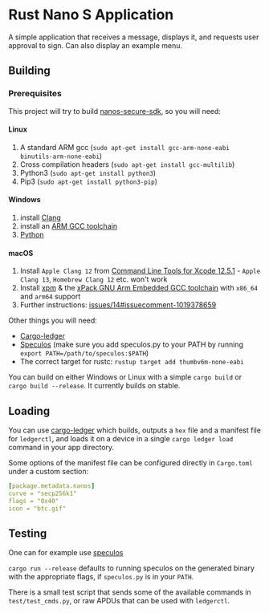 # Rust Nano S Application 

A simple application that receives a message, displays it, and requests user approval to sign. Can also display an example menu.

## Building

### Prerequisites

This project will try to build [nanos-secure-sdk](https://github.com/LedgerHQ/nanos-secure-sdk), so you will need:

#### Linux

1. A standard ARM gcc (`sudo apt-get install gcc-arm-none-eabi binutils-arm-none-eabi`)
2. Cross compilation headers (`sudo apt-get install gcc-multilib`)
2. Python3 (`sudo apt-get install python3`)
3. Pip3 (`sudo apt-get install python3-pip`)

#### Windows

1. install [Clang](http://releases.llvm.org/download.html)
2. install an [ARM GCC toolchain](https://developer.arm.com/tools-and-software/open-source-software/developer-tools/gnu-toolchain/gnu-rm/downloads)
3. [Python](https://www.python.org/)

#### macOS

1. Install `Apple Clang 12` from [Command Line Tools for Xcode 12.5.1](https://download.developer.apple.com/Developer_Tools/Command_Line_Tools_for_Xcode_12.5.1/Command_Line_Tools_for_Xcode_12.5.1.dmg) - `Apple Clang 13`, `Homebrew Clang 12` etc. won't work
2. Install [xpm](https://xpack.github.io/install/#install-xpm) & the [xPack GNU Arm Embedded GCC toolchain](https://xpack.github.io/arm-none-eabi-gcc/install/#macos_1) with `x86_64` and `arm64` support
3. Further instructions: [issues/14#issuecomment-1019378659](https://github.com/LedgerHQ/rust-app/issues/14#issuecomment-1019378659)

Other things you will need:
- [Cargo-ledger](https://github.com/LedgerHQ/cargo-ledger.git)
- [Speculos](https://github.com/LedgerHQ/speculos) (make sure you add speculos.py to your PATH by running `export PATH=/path/to/speculos:$PATH`)
- The correct target for rustc: `rustup target add thumbv6m-none-eabi`

You can build on either Windows or Linux with a simple `cargo build` or `cargo build --release`.
It currently builds on stable.

## Loading

You can use [cargo-ledger](https://github.com/LedgerHQ/cargo-ledger.git) which builds, outputs a `hex` file and a manifest file for `ledgerctl`, and loads it on a device in a single `cargo ledger load` command in your app directory.

Some options of the manifest file can be configured directly in `Cargo.toml` under a custom section:

```yaml
[package.metadata.nanos]
curve = "secp256k1"
flags = "0x40"
icon = "btc.gif"
```

## Testing

One can for example use [speculos](https://github.com/LedgerHQ/speculos)

`cargo run --release` defaults to running speculos on the generated binary with the appropriate flags, if `speculos.py` is in your `PATH`.

There is a small test script that sends some of the available commands in `test/test_cmds.py`, or raw APDUs that can be used with `ledgerctl`.
